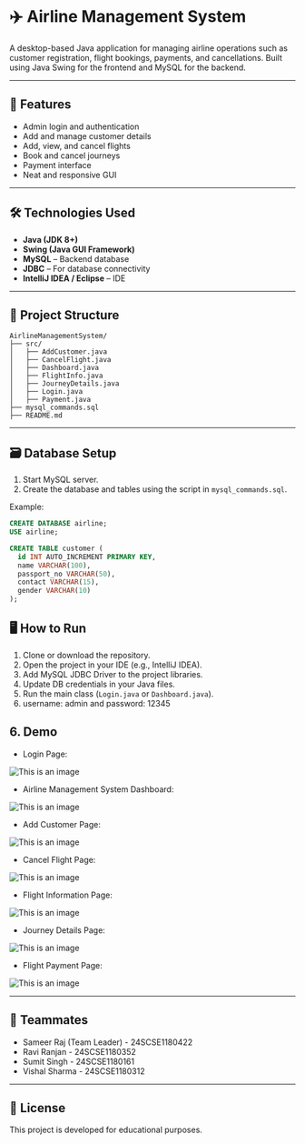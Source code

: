 # ✈️ Airline Management System

A desktop-based Java application for managing airline operations such as customer registration, flight bookings, payments, and cancellations. Built using Java Swing for the frontend and MySQL for the backend.

---

## 🚀 Features

- Admin login and authentication
- Add and manage customer details
- Add, view, and cancel flights
- Book and cancel journeys
- Payment interface
- Neat and responsive GUI

---

## 🛠 Technologies Used

- **Java (JDK 8+)**
- **Swing (Java GUI Framework)**
- **MySQL** – Backend database
- **JDBC** – For database connectivity
- **IntelliJ IDEA / Eclipse** – IDE

---

## 📁 Project Structure

```
AirlineManagementSystem/
├── src/
│   ├── AddCustomer.java
│   ├── CancelFlight.java
│   ├── Dashboard.java
│   ├── FlightInfo.java
│   ├── JourneyDetails.java
│   ├── Login.java
│   ├── Payment.java
├── mysql_commands.sql
├── README.md
```

---

## 🗃 Database Setup

1. Start MySQL server.
2. Create the database and tables using the script in `mysql_commands.sql`.

Example:
```sql
CREATE DATABASE airline;
USE airline;

CREATE TABLE customer (
  id INT AUTO_INCREMENT PRIMARY KEY,
  name VARCHAR(100),
  passport_no VARCHAR(50),
  contact VARCHAR(15),
  gender VARCHAR(10)
);
```


## 🖥 How to Run

1. Clone or download the repository.
2. Open the project in your IDE (e.g., IntelliJ IDEA).
3. Add MySQL JDBC Driver to the project libraries.
4. Update DB credentials in your Java files.
5. Run the main class (`Login.java` or `Dashboard.java`).
6. username: admin and password: 12345

 ## 6. Demo

- Login Page:

![This is an image](src/screenshot/login.png)

- Airline Management System Dashboard:

![This is an image](src/screenshot/dashboard.png)

- Add Customer Page:

![This is an image](src/screenshot/add_customer.png)

- Cancel Flight Page:

![This is an image](src/screenshot/cancel.png)

- Flight Information Page:

![This is an image](src/screenshot/flight_info.png)

- Journey Details Page:

![This is an image](src/screenshot/journey_details.png)

- Flight Payment Page:

![This is an image](src/screenshot/payment.png)

---

## 📧 Teammates

- Sameer Raj (Team Leader) - 24SCSE1180422
- Ravi Ranjan              - 24SCSE1180352
- Sumit Singh              - 24SCSE1180161
- Vishal Sharma            - 24SCSE1180312

---

## 📄 License

This project is developed for educational purposes.
